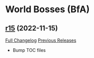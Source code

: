 # <DBM> World Bosses (BfA)

## [r15](https://github.com/DeadlyBossMods/DBM-BfA/tree/r15) (2022-11-15)
[Full Changelog](https://github.com/DeadlyBossMods/DBM-BfA/compare/r14...r15) [Previous Releases](https://github.com/DeadlyBossMods/DBM-BfA/releases)

- Bump TOC files  
